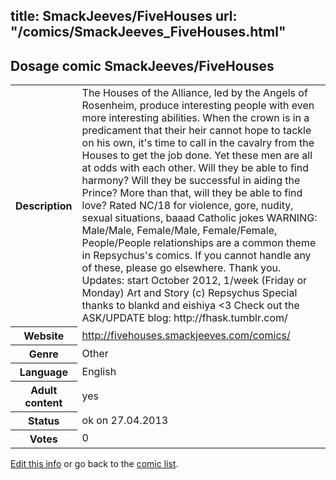 title: SmackJeeves/FiveHouses
url: "/comics/SmackJeeves_FiveHouses.html"
---
Dosage comic SmackJeeves/FiveHouses
-----------------------------------------

<p id="msg"></p>
<script type="text/javascript">
if (window.location.search === '?edit_info_mail=sent_ok') {
  var elem = document.getElementById("msg");
  elem.innerHTML = 'Edited information sucessfully sent.';
  elem.className = 'ok';
}
</script>
<table class="comicinfo">
<tr>
<th>Description</th><td>The Houses of the Alliance, led by the Angels of Rosenheim, produce interesting people with even more interesting abilities. When the crown is in a predicament that their heir cannot hope to tackle on his own, it's time to call in the cavalry from the Houses to get the job done. Yet these men are all at odds with each other. Will they be able to find harmony? Will they be successful in aiding the Prince? More than that, will they be able to find love? Rated NC/18 for violence, gore, nudity, sexual situations, baaad Catholic jokes WARNING: Male/Male, Female/Male, Female/Female, People/People relationships are a common theme in Repsychus's comics. If you cannot handle any of these, please go elsewhere. Thank you. Updates: start October 2012, 1/week (Friday or Monday) Art and Story (c) Repsychus Special thanks to blankd and eishiya &lt;3 Check out the ASK/UPDATE blog: http://fhask.tumblr.com/</td>
</tr>
<tr>
<th>Website</th><td><a href="http://fivehouses.smackjeeves.com/comics/">http://fivehouses.smackjeeves.com/comics/</a></td>
</tr>
<tr>
<th>Genre</th><td>Other</td>
</tr>
<tr>
<th>Language</th><td>English</td>
</tr>
<tr>
<th>Adult content</th><td>yes</td>
</tr>
<tr>
<th>Status</th><td>ok on 27.04.2013</td>
</tr>
<tr>
<th>Votes</th><td>0</td>
</tr>
</table>

[Edit this info](SmackJeeves_FiveHouses_edit.html) or go back to the [comic list](../comic-index.html).
